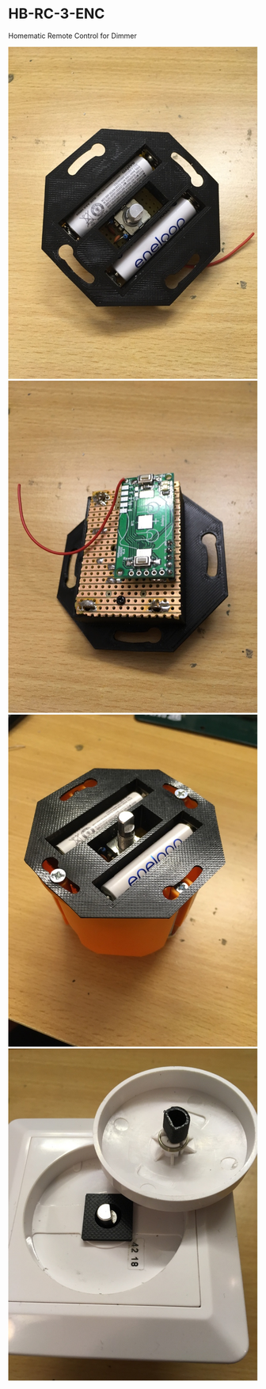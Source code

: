 # HB-RC-3-ENC
Homematic Remote Control for Dimmer

![](Files/HB-RC-3-ENC-1.jpg)
![](Files/HB-RC-3-ENC-2.jpg)
![](Files/HB-RC-3-ENC-3.jpg)
![](Files/HB-RC-3-ENC-4.jpg)

